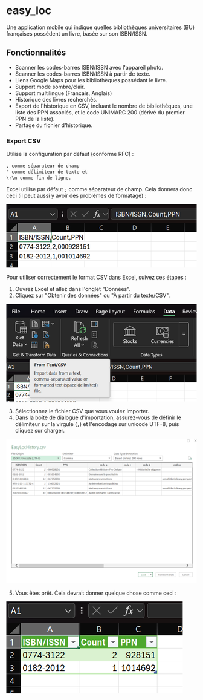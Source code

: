# easy_loc

Une application mobile qui indique quelles bibliothèques universitaires (BU) françaises possèdent un livre, basée sur son ISBN/ISSN.

## Fonctionnalités
- Scanner les codes-barres ISBN/ISSN avec l'appareil photo.
- Scanner les codes-barres ISBN/ISSN à partir de texte.
- Liens Google Maps pour les bibliothèques possédant le livre.
- Support mode sombre/clair.
- Support multilingue (Français, Anglais)
- Historique des livres recherchés.
- Export de l'historique en CSV, incluant le nombre de bibliothèques, une liste des PPN associés, et le code UNIMARC 200 (dérivé du premier PPN de la liste).
- Partage du fichier d'historique.

### Export CSV

Utilise la configuration par défaut (conforme RFC) :

    , comme séparateur de champ
    " comme délimiteur de texte et
    \r\n comme fin de ligne.

Excel utilise par défaut `;` comme séparateur de champ. Cela donnera donc ceci (il peut aussi y avoir des problèmes de formatage) :

![Exemple de formatage CSV incorrect dans Excel](assets/example-incorrect-formatting.png)

Pour utiliser correctement le format CSV dans Excel, suivez ces étapes :
 1. Ouvrez Excel et allez dans l'onglet "Données".
 2. Cliquez sur "Obtenir des données" ou "À partir du texte/CSV".

 ![Onglet Données d'Excel avec l'option À partir du texte/CSV mise en évidence](assets/from-text-csv.png)

 3. Sélectionnez le fichier CSV que vous voulez importer.
 4. Dans la boîte de dialogue d'importation, assurez-vous de définir le délimiteur sur la virgule (`,`) et l'encodage sur unicode UTF-8, puis cliquez sur charger.

 ![Boîte de dialogue d'importation Excel montrant la sélection du délimiteur virgule](assets/delimiter-dialog.png)

 5. Vous êtes prêt. Cela devrait donner quelque chose comme ceci :

 ![Exemple de formatage CSV correct dans Excel après importation](assets/correct-formatting.png)

